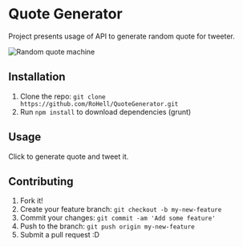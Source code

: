 # Quote Generator
Project presents usage of API to generate random quote for tweeter.

![Random quote machine](http://i.imgur.com/RG0nwhA.png?2)

## Installation
1. Clone the repo: `git clone https://github.com/RoHell/QuoteGenerator.git`
2. Run `npm install` to download dependencies (grunt)

## Usage
Click to generate quote and tweet it.

## Contributing
1. Fork it!
2. Create your feature branch: `git checkout -b my-new-feature`
3. Commit your changes: `git commit -am 'Add some feature'`
4. Push to the branch: `git push origin my-new-feature`
5. Submit a pull request :D

